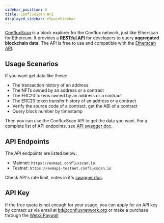 ```yaml
---
sidebar_position: 3
title: ConfluxScan API
displayed_sidebar: eSpaceSidebar
---
```


[ConfluxScan](https://evm.confluxscan.io/) is a block explorer for the Conflux network, just like Etherscan for Ethereum. It provides a [**RESTful API**](https://evmapi.confluxscan.io/doc) for developers to query **aggregated blockchain data**. The API is free to use and compatible with the [Etherscan API](https://etherscan.io/apis).

## Usage Scenarios

If you want get data like these:

- The transaction history of an address
- The NFTs owned by an address or a contract
- The ERC20 tokens owned by an address or a contract
- The ERC20 token transfer history of an address or a contract
- Verify the source code of a contract, get the ABI of a contract
- Query block number by timestamp

Then you can use the ConfluxScan API to get the data you want. For a complete list of API endpoints, see [API swagger doc](https://evmapi.confluxscan.io/doc).

## API Endpoints

The API endpoints are listed below:

- Mainnet: `https://evmapi.confluxscan.io`
- Testnet: `https://evmapi-testnet.confluxscan.io`

Check API's rate limit, notes in it's [swagger doc](https://evmapi.confluxscan.io/doc).

## API Key

If the free quota is not enough for your usage, you can apply for an API key by contact us via email at [bd@confluxnetwork.org](mailto:bd@confluxnetwork.org) or make a purchase through the [Web3 Paywall](../../../general/build/tools/web3paywall)
